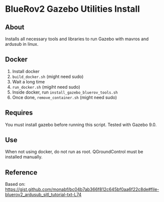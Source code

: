 # BlueRov2 Gazebo Utilities Install
## About
Installs all necessary tools and libraries to run Gazebo with mavros and ardusub in linux.

## Docker
1. Install docker
2. ```build_docker.sh``` (might need sudo)
3. Wait a long time
4. ```run_docker.sh``` (migiht need sudo)
5. Inside docker, run ```install_gazebo_bluerov_tools.sh```
6. Once done, ```remove_container.sh``` (might need sudo)

## Requires
You must install gazebo before running this script. Tested with Gazebo 9.0.

## Use

When not using docker, do not run as root. QGroundControl must be installed manually.

## Reference

Based on: https://gist.github.com/monabf/bc04b7ab366f812c645bf0aa6f22c8de#file-bluerov2_ardusub_sitl_tutorial-txt-L74

